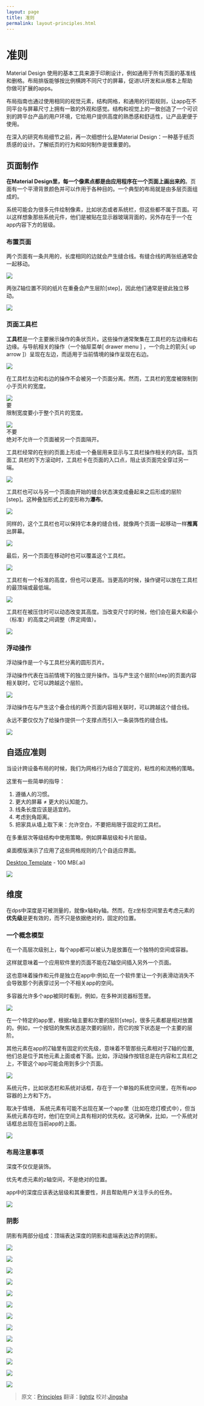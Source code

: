 ```yaml
---
layout: page
title: 准则
permalink: layout-principles.html
---
```


# 准则

Material Design 使用的基本工具来源于印刷设计，例如通用于所有页面的基准线和删格。布局排版能够按比例横跨不同尺寸的屏幕，促进UI开发和从根本上帮助你做可扩展的apps。


布局指南也通过使用相同的视觉元素，结构网格，和通用的行距规则，让app在不同平台与屏幕尺寸上拥有一致的外观和感觉。结构和视觉上的一致创造了一个可识别的跨平台产品的用户环境，它给用户提供高度的熟悉感和舒适性，让产品更便于使用。


在深入的研究布局细节之前，再一次细想什么是Material Design：一种基于纸页质感的设计。了解纸页的行为和如何制作是很重要的。

## 页面制作

**在Material Design里，每一个像素点都是由应用程序在一个页面上画出来的**。页面有一个平滑背景颜色并可以作用于各种目的。一个典型的布局就是由多层页面组成的。

系统可能会为很多元件绘制像素，比如状态或者系统栏，但这些都不属于页面。可以这样想象那些系统元件，他们是被贴在显示器玻璃背面的，另外存在于一个在app内容下方的层级。


### 布置页面

两个页面有一条共用的，长度相同的边就会产生缝合线。有缝合线的两张纸通常会一起移动。

![](images/Layout-principles-papercraft-papercraft-01a_large_mdpi.png)    


两张Z轴位置不同的纸片在重叠会产生层阶[step]，因此他们通常是彼此独立移动。


![](images/Layout-principles-papercraft-papercraft-03a_large_mdpi.png)  

### 页面工具栏

**工具栏**是一个主要展示操作的条状页片。这些操作通常聚集在工具栏的左边缘和右边缘。与导航相关的操作（一个抽屉菜单[ drawer menu ] ，一个向上的箭头[ up arrow ]）呈现在左边，而适用于当前情境的操作呈现在右边。

![](images/layout-principles-papercraft-papercraft-03_MISSINGASSET_large_mdpi.png)  

在工具栏左边和右边的操作不会被另一个页面分离。然而，工具栏的宽度被限制到小于页片的宽度。

![](images/papercraft-04_large_mdpi.png)  
要  
限制宽度要小于整个页片的宽度。    

![](images/papercraft-04_dont_large_mdpi.png)  
不要   
绝对不允许一个页面被另一个页面隔开。   

工具栏经常的在别的页面上形成一个叠层用来显示与工具栏操作相关的内容。当页面工
具栏的下方滚动时，工具栏卡在页面的入口点，阻止该页面完全穿过另一端。

![](images/layout-principles-papercraft-papercraft-05a_large_mdpi.png)  

工具栏也可以与另一个页面由开始的缝合状态演变成叠起来之后形成的层阶[step]。这种叠加形式上的变形称为**瀑布**。

![](images/layout-principles-papercraft-papercraft-06a_large_mdpi.png)  

同样的，这个工具栏也可以保持它本身的缝合线，就像两个页面一起移动一样**推离**出屏幕。

![](images/layout-principles-papercraft-papercraft-07a_large_mdpi.png)  

最后，另一个页面在移动时也可以覆盖这个工具栏。

![](images/layout-principles-papercraft-papercraft-08a_large_mdpi.png)  


工具栏有一个标准的高度，但也可以更高。当更高的时候，操作键可以放在工具栏的最顶端或最低端。

![](images/layout-principles-papercraft-papercraft-09a_large_mdpi.png)  

工具栏在被压住时可以动态改变其高度。当改变尺寸的时候，他们会在最大和最小（标准）的高度之间调整（界定阈值）。

![](images/layout-principles-papercraft-papercraft-10a_large_mdpi.png)  

### 浮动操作

浮动操作是一个与工具栏分离的圆形页片。

浮动操作代表在当前情境下的独立提升操作。当与产生这个层阶[step]的页面内容相关联时，它可以跨越这个层阶。

![](images/layout-principles-papercraft-papercraft-11a_large_mdpi.png)  

浮动操作在与产生这个叠合线的两个页面内容相关联时，可以跨越这个缝合线。

永远不要仅仅为了给操作提供一个支撑点而引入一条装饰性的缝合线。


![](images/layout-principles-papercraft-papercraft-12a_large_mdpi.png)  

## 自适应准则

当设计跨设备布局的时候，我们为网格行为结合了固定的，粘性的和流畅的策略。

这里有一些简单的指导：

1. 遵循人的习惯。
2. 更大的屏幕  ≠  更大的认知能力。
3. 线条长度应该是适宜的。
4. 考虑到角距离。
5. 把家具从墙上取下来：允许空白，不要把局限于固定的工具栏。

在多重层次等级结构中使用策略，例如屏幕层级和卡片层级。

桌面模版演示了应用了这些网格规则的几个自适应界面。

[Desktop Template](http://materialdesign.qiniudn.com/downloads/Layout_Desktop_Whiteframe.ai) - 100 MB(.ai)  

![](images/layout-principles-responsive-responsive-01_large_mdpi.png)  

## 维度

在dps中深度是可被测量的，就像x轴和y轴。然而，在z坐标空间里去考虑元素的**优先级**是更有效的，而不只是依据绝对的，固定的位置。


### 一个概念模型

在一个高层次级别上，每个app都可以被认为是放置在一个独特的空间或容器。

这样就意味着一个应用软件里的页面不能在Z轴空间插入另外一个页面。

这也意味着操作和元件是独立在app中:例如,在一个软件里让一个列表滑动消失不会导致那个列表穿过另一个不相关app的空间。

多容器允许多个app被同时看到，例如，在多种浏览器标签里。

![](images/layout-principles-dimensionality-dimensionality-01_large_mdpi.png)  


在一个特定的app里，根据z轴主要和次要的层阶[step]，很多元素都是相对放置的。例如，一个按钮的聚焦状态是次要的层阶，而它的按下状态是一个主要的层阶。


其他元素在app的Z轴里有固定的优先级，意味着不管那些元素相对于Z轴的位置,他们总是位于其他元素上面或者下面。比如，浮动操作按钮总是在内容和工具栏之上，不管这个app可能会用到多少个页面。

![](images/layout-principles-dimensionality-dimensionality-02_large_mdpi.png)  


系统元件，比如状态栏和系统对话框，存在于一个单独的系统空间里，在所有app容器的上方和下方。

取决于情境， 系统元素有可能不出现在某一个app里（比如在熄灯模式中），但当系统元素存在时，他们在空间上具有相对的优先权。这可确保，比如，一个系统对话框总出现在当前app的上面。

![](images/layout-principles-dimensionality-dimensionality-03_large_mdpi.png)  

### 布局注意事项

深度不仅仅是装饰。

优先考虑元素的z轴空间，不是绝对的位置。

app中的深度应该表达层级和其重要性，并且帮助用户关注手头的任务。


![](images/layout-principles-dimensionality-dimensionality-04_large_mdpi.png)  

### 阴影

阴影有两部分组成：顶端表达深度的阴影和底端表达边界的阴影。

![](images/layout-principles-dimensionality-shadows-01_large_mdpi.png)  

![](images/layout-principles-dimensionality-shadows-08_large_mdpi.png)  
 
![](images/layout-principles-dimensionality-shadows-02_large_mdpi.png)  

![](images/layout-principles-dimensionality-shadows-08_large_mdpi.png)  

![](images/layout-principles-dimensionality-shadows-03_large_mdpi.png)  

![](images/layout-principles-dimensionality-shadows-08_large_mdpi.png)  

![](images/layout-principles-dimensionality-shadows-04_large_mdpi.png)  

![](images/layout-principles-dimensionality-shadows-08_large_mdpi.png)  

![](images/layout-principles-dimensionality-shadows-05_large_mdpi.png)  

![](images/layout-principles-dimensionality-shadows-08_large_mdpi.png)  
 
![](images/layout-principles-dimensionality-shadows-06_large_mdpi.png)  
 
![](images/layout-principles-dimensionality-shadows-08_large_mdpi.png)  

![](images/layout-principles-dimensionality-shadows-07_large_mdpi.png)  

> 原文：[Principles](http://www.google.com/design/spec/layout/layout-principles.html)  翻译：[lightlz](https://github.com/lightlz) 校对:[Jingsha](https://github.com/Jingsha)
